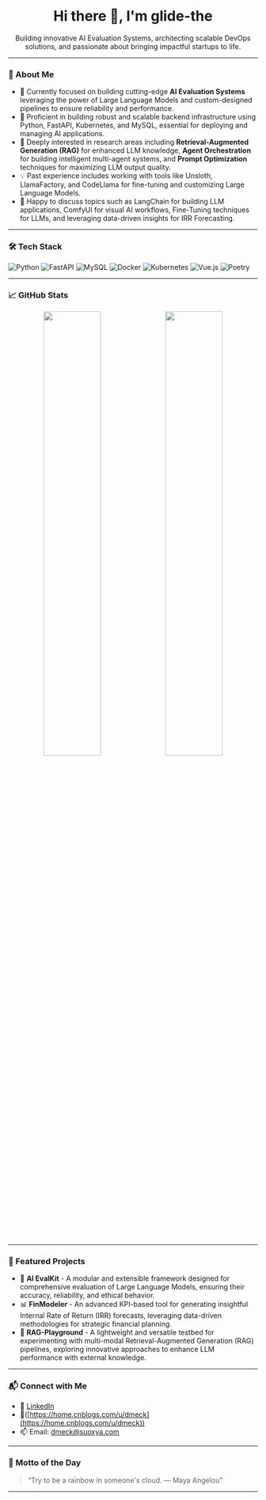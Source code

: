 <h1 align="center">Hi there 👋, I'm glide-the</h1>
<p align="center">
Building innovative AI Evaluation Systems, architecting scalable DevOps solutions, and passionate about bringing impactful startups to life.
</p>

-----

### 🧠 About Me

  - 🔭 Currently focused on building cutting-edge **AI Evaluation Systems** leveraging the power of Large Language Models and custom-designed pipelines to ensure reliability and performance.
  - 🧱 Proficient in building robust and scalable backend infrastructure using Python, FastAPI, Kubernetes, and MySQL, essential for deploying and managing AI applications.
  - 🔬 Deeply interested in research areas including **Retrieval-Augmented Generation (RAG)** for enhanced LLM knowledge, **Agent Orchestration** for building intelligent multi-agent systems, and **Prompt Optimization** techniques for maximizing LLM output quality.
  - 💡 Past experience includes working with tools like Unsloth, LlamaFactory, and CodeLlama for fine-tuning and customizing Large Language Models.
  - 💬 Happy to discuss topics such as LangChain for building LLM applications, ComfyUI for visual AI workflows, Fine-Tuning techniques for LLMs, and leveraging data-driven insights for IRR Forecasting.

-----

### 🛠️ Tech Stack

![Python](https://img.shields.io/badge/Python-3670A0?style=flat&logo=python&logoColor=ffdd54)  ![FastAPI](https://img.shields.io/badge/FastAPI-005571?style=flat&logo=fastapi)  ![MySQL](https://img.shields.io/badge/MySQL-005C84?style=flat&logo=mysql)  ![Docker](https://img.shields.io/badge/Docker-2496ED?style=flat&logo=docker)  ![Kubernetes](https://img.shields.io/badge/Kubernetes-326CE5?style=flat&logo=kubernetes)  ![Vue.js](https://img.shields.io/badge/Vue.js-35495E?style=flat&logo=vue.js)  ![Poetry](https://img.shields.io/badge/Poetry-60A5FA?style=flat&logo=python)

-----

### 📈 GitHub Stats

<p align="center">
  <img src="https://github-readme-stats.vercel.app/api?username=glide-the&show_icons=true&theme=radical" width="48%"/>
  <img src="https://github-readme-streak-stats.herokuapp.com/?user=glide-the&theme=radical" width="48%"/>
</p>

-----

### 🚀 Featured Projects

  - 🔗 **AI EvalKit** - A modular and extensible framework designed for comprehensive evaluation of Large Language Models, ensuring their accuracy, reliability, and ethical behavior.
  - 📊 **FinModeler** - An advanced KPI-based tool for generating insightful Internal Rate of Return (IRR) forecasts, leveraging data-driven methodologies for strategic financial planning.
  - 🧠 **RAG-Playground** - A lightweight and versatile testbed for experimenting with multi-modal Retrieval-Augmented Generation (RAG) pipelines, exploring innovative approaches to enhance LLM performance with external knowledge.

-----

### 📬 Connect with Me

  - 💼 [LinkedIn]([https://linkedin.com/in/yourname](https://www.linkedin.com/in/%E6%AF%9B%E5%B3%B0-%E5%BC%A0-253172350/))
  - 📝([https://home.cnblogs.com/u/dmeck](https://home.cnblogs.com/u/dmeck))
  - 📫 Email: dmeck@suoxya.com

-----

### 🧭 Motto of the Day

> “Try to be a rainbow in someone's cloud. — Maya Angelou”
 

-----

